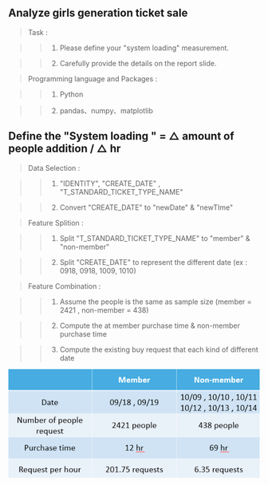 ## Analyze girls generation ticket sale

> Task : 

>> 1. Please define your "system loading" measurement.
  
>> 2. Carefully provide the details on the report slide.




> Programming language and Packages : 

>> 1. Python
  
>> 2. pandas、numpy、matplotlib
  
  

## Define the "System loading " = △ amount of people addition  / △ hr 

> Data Selection :

>> 1. "IDENTITY", "CREATE_DATE" , "T_STANDARD_TICKET_TYPE_NAME"

>> 2. Convert "CREATE_DATE" to "newDate" & "newTIme" 

> Feature Splition :

>> 1. Split "T_STANDARD_TICKET_TYPE_NAME" to "member" & "non-member"

>> 2. Split "CREATE_DATE" to represent the different date (ex : 0918, 0918, 1009, 1010)

> Feature Combination :

>> 1. Assume the people is the same as sample size (member = 2421 , non-member = 438)

>> 2. Compute the at member purchase time & non-member purchase time 

>> 3. Compute the existing buy request that each kind of different date


![image](./img/result.PNG)

